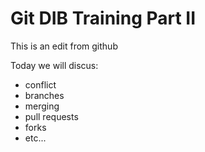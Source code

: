 # Git DIB Training Part II

This is an edit from github

Today we will discus: 

- conflict
- branches
- merging
- pull requests
- forks
- etc...
